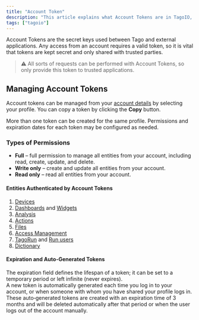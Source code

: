 ```yaml
---
title: "Account Token"
description: "This article explains what Account Tokens are in TagoIO, why they must be kept secret, and how to manage them from your account profile. It also highlights that multiple tokens can be created with configurable permissions and expiration."
tags: ["tagoio"]
---
```

Account Tokens are the secret keys used between Tago and external applications. Any access from an account requires a valid token, so it is vital that tokens are kept secret and only shared with trusted parties.

> ⚠️ All sorts of requests can be performed with Account Tokens, so only provide this token to trusted applications.

<!-- Image placeholder removed for build -->

## Managing Account Tokens

Account tokens can be managed from your [account details](editing-accounts-details) by selecting your profile. You can copy a token by clicking the **Copy** button.

More than one token can be created for the same profile. Permissions and expiration dates for each token may be configured as needed.

### Types of Permissions

* **Full** – full permission to manage all entities from your account, including read, create, update, and delete.
* **Write only** – create and update all entities from your account.
* **Read only** – read all entities from your account.

#### Entities Authenticated by Account Tokens

1. [Devices](/tagoio/devices)
2. [Dashboards](/tagoio/dashboards/dashboard-overview) and [Widgets](/tagoio/widgets-overview)
3. [Analysis](/tagoio/analysis-overview)
4. [Actions](/tagoio/actions)
5. [Files](/tagoio/files)
6. [Access Management](/tagoio/security/access-management)
7. [TagoRun](/tagorun/tagorun) and [Run users](/tagoio/user-management)
8. [Dictionary](/tagoio/dictionaries)

#### Expiration and Auto-Generated Tokens

The expiration field defines the lifespan of a token; it can be set to a temporary period or left infinite (never expires).  
A new token is automatically generated each time you log in to your account, or when someone with whom you have shared your profile logs in. These auto‑generated tokens are created with an expiration time of 3 months and will be deleted automatically after that period or when the user logs out of the account manually.